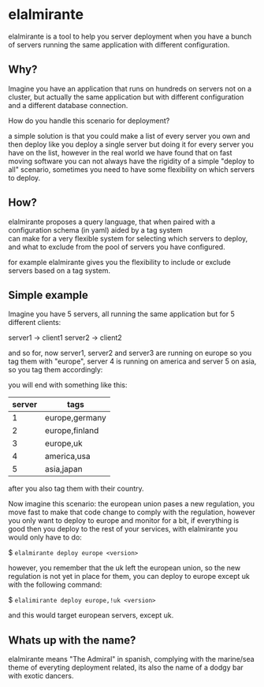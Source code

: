 # elalmirante

elalmirante is a tool to help you server deployment when you have a bunch of servers running the same application with different configuration.

## Why?
Imagine you have an application that runs on hundreds on servers
not on a cluster, but actually the same application but with different configuration and a different database connection.

How do you handle this scenario for deployment?

a simple solution is that you could make a list of every server you own and then deploy like you deploy a single server but doing it for every server you have on the list, however in the real world we have found that on fast moving software you can not always have the rigidity of a simple "deploy to all" scenario, sometimes you need to have some flexibility on which servers to deploy.

## How?
elalmirante proposes a query language, that when paired with a configuration schema (in yaml) aided by a tag system  
can make for a very flexible system for selecting which servers to deploy, and what to exclude from the pool of servers you have configured.

for example elalmirante gives you the flexibility to include or exclude servers based on a tag system.

## Simple example
Imagine you have 5 servers, all running the same application but for 5 different clients:

server1 -> client1
server2 -> client2

and so for, now server1, server2 and server3 are running on europe so you tag them with "europe", server 4 is running on america and server 5 on asia, so you tag them accordingly:

you will end with something like this:

server|tags
-|-
1|europe,germany
2|europe,finland
3|europe,uk
4|america,usa
5|asia,japan

after you also tag them with their country.

Now imagine this scenario: the european union pases a new regulation, you move fast to make that code change to comply with the regulation, however you only want to deploy to europe and monitor for a bit, if everything is good then you deploy to the rest of your services, with elalmirante you would only have to do:

$ `elalmirante deploy europe <version>`

however, you remember that the uk left the european union, so the new regulation is not yet in place for them, you can deploy to europe except uk with the following command:

$ `elalimirante deploy europe,!uk <version>`

and this would target european servers, except uk.

## Whats up with the name?

elalmirante means "The Admiral" in spanish, complying with the marine/sea theme of everyting deployment related, its also the name of a dodgy bar with exotic dancers.
